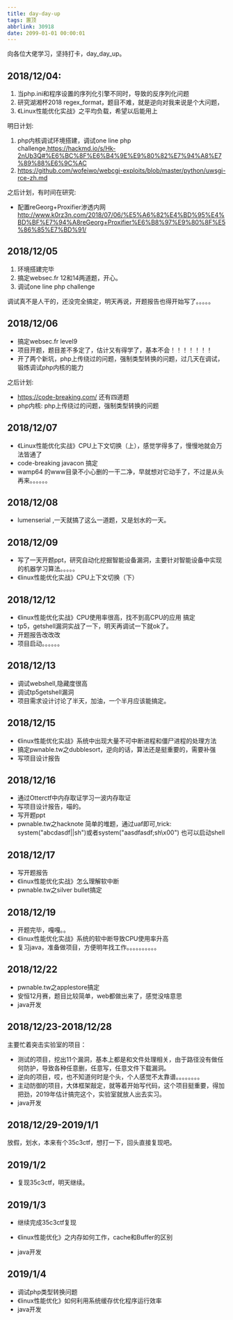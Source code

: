 ```yaml
---
title: day-day-up
tags: 置顶
abbrlink: 30918
date: 2099-01-01 00:00:01
---
```


向各位大佬学习，坚持打卡，day_day_up。

## 2018/12/04:

1. 当php.ini和程序设置的序列化引擎不同时，导致的反序列化问题
2. 研究湖湘杯2018 regex_format，题目不难，就是逆向对我来说是个大问题，
3. 《Linux性能优化实战》之平均负载，希望以后能用上

明日计划: 

1. php内核调试环境搭建，调试one line php challenge,https://hackmd.io/s/Hk-2nUb3Q#%E6%BC%8F%E6%B4%9E%E9%80%82%E7%94%A8%E7%89%88%E6%9C%AC
2. https://github.com/wofeiwo/webcgi-exploits/blob/master/python/uwsgi-rce-zh.md

之后计划，有时间在研究:

* 配置reGeorg+Proxifier渗透内网 http://www.k0rz3n.com/2018/07/06/%E5%A6%82%E4%BD%95%E4%BD%BF%E7%94%A8reGeorg+Proxifier%E6%B8%97%E9%80%8F%E5%86%85%E7%BD%91/

## 2018/12/05

1. 环境搭建完毕
2. 搞定websec.fr 12和14两道题，开心。
3. 调试one line php challenge

调试真不是人干的，还没完全搞定，明天再说，开题报告也得开始写了。。。。。

## 2018/12/06

* 搞定websec.fr level9
* 项目开题，题目差不多定了，估计又有得学了，基本不会！！！！！！！
* 开了两个新坑，php上传绕过的问题，强制类型转换的问题，过几天在调试，锻炼调试php内核的能力

之后计划:

* https://code-breaking.com/ 还有四道题
* php内核: php上传绕过的问题，强制类型转换的问题

## 2018/12/07

* 《Linux性能优化实战》CPU上下文切换（上），感觉学得多了，慢慢地就会万法皆通了
* code-breaking javacon 搞定
* wamp64 的www目录不小心删的一干二净，早就想对它动手了，不过是从头再来。。。。。。

## 2018/12/08

* lumenserial ,一天就搞了这么一道题，又是划水的一天。

## 2018/12/09

* 写了一天开题ppt，研究自动化挖掘智能设备漏洞，主要针对智能设备中实现的机器学习算法。。。。。
* 《linux性能优化实战》CPU上下文切换（下）

## 2018/12/12

* 《linux性能优化实战》CPU使用率很高，找不到高CPU的应用 搞定
* tp5，getshell漏洞实战了一下，明天再调试一下就ok了。
* 开题报告改改改
* 项目启动。。。。。。

## 2018/12/13

* 调试webshell,隐藏度很高
* 调试tp5getshell漏洞
* 项目需求设计讨论了半天，加油，一个半月应该能搞定。

## 2018/12/15

* 《linux性能优化实战》系统中出现大量不可中断进程和僵尸进程的处理方法
* 搞定pwnable.tw之dubblesort，逆向的话，算法还是挺重要的，需要补强
* 写项目设计报告

## 2018/12/16

* 通过Otterctf中内存取证学习一波内存取证
* 写项目设计报告，喵的。
* 写开题ppt
* pwnable.tw之hacknote 简单的堆题，通过uaf即可,trick: system("abcdasdf||sh")或者system("aasdfasdf;sh\x00") 也可以启动shell

## 2018/12/17

* 写开题报告
* 《linux性能优化实战》怎么理解软中断
* pwnable.tw之silver bullet搞定

## 2018/12/19

* 开题完毕，嘎嘎。。
* 《linux性能优化实战》系统的软中断导致CPU使用率升高
* 复习java，准备做项目，方便明年找工作。。。。。。。。。。

## 2018/12/22

* pwnable.tw之applestore搞定
* 安恒12月赛，题目比较简单，web都做出来了，感觉没啥意思
* java开发

## 2018/12/23-2018/12/28

主要忙着突击实验室的项目：

* 测试的项目，挖出11个漏洞，基本上都是和文件处理相关，由于路径没有做任何防护，导致各种任意删，任意写，任意文件下载漏洞。
* 逆向的项目，哎，也不知道何时是个头，个人感觉不太靠谱。。。。。。。。
* 主动防御的项目，大体框架敲定，就等着开始写代码，这个项目挺重要，得加把劲，2019年估计搞完这个，实验室就放人出去实习。
* java开发

## 2018/12/29-2019/1/1

放假，划水，本来有个35c3ctf，想打一下，回头直接复现吧。

## 2019/1/2

* 复现35c3ctf，明天继续。

## 2019/1/3

* 继续完成35c3ctf复现

* 《linux性能优化》之内存如何工作，cache和Buffer的区别
* java开发

## 2019/1/4

* 调试php类型转换问题
* 《linux性能优化》如何利用系统缓存优化程序运行效率
* java开发
